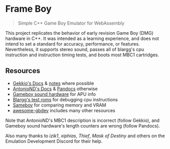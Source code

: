 # Frame Boy
> Simple C++ Game Boy Emulator for WebAssembly

This project replicates the behavior of early revision Game Boy (DMG) hardware in C++. It was intended as a learning experience, and does not intend to set a standard for accuracy, performance, or features. Nevertheless, it supports stereo sound, passes all of blargg's cpu instruction and instruction timing tests, and boots most MBC1 cartridges.

## Resources
- [Gekkio's Docs](https://gekkio.fi/files/gb-docs/gbctr.pdf) & [notes](https://github.com/Gekkio/mooneye-gb/blob/master/docs/accuracy.markdown) where possible
- [AntonioND's Docs](https://github.com/AntonioND/giibiiadvance/blob/master/docs/TCAGBD.pdf) & [Pandocs](http://gbdev.gg8.se/wiki/articles/Pan_Docs) otherwise
- [Gameboy sound hardware](http://gbdev.gg8.se/wiki/articles/Gameboy_sound_hardware) for APU info
- [Blargg's test roms](https://github.com/retrio/gb-test-roms) for debugging cpu instructions
- [Sameboy](https://github.com/LIJI32/SameBoy) for comparing memory and VRAM
- [awesome-gbdev](https://github.com/gbdev/awesome-gbdev) includes many other resources

Note that AntonioND's MBC1 description is incorrect (follow Gekkio), and Gameboy sound hardware's length counters are wrong (follow Pandocs).

Also many thanks to *izik1*, *xiphias*, *Thief*, *Mask of Destiny* and others on the Emulation Development Discord for their help.
